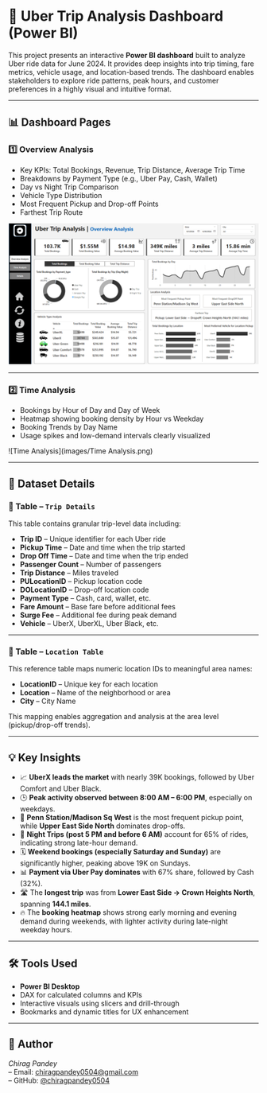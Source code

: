 # 🚖 Uber Trip Analysis Dashboard (Power BI)

This project presents an interactive **Power BI dashboard** built to analyze Uber ride data for June 2024. It provides deep insights into trip timing, fare metrics, vehicle usage, and location-based trends. The dashboard enables stakeholders to explore ride patterns, peak hours, and customer preferences in a highly visual and intuitive format.

---

## 📊 Dashboard Pages

### 1️⃣ Overview Analysis

- Key KPIs: Total Bookings, Revenue, Trip Distance, Average Trip Time
- Breakdowns by Payment Type (e.g., Uber Pay, Cash, Wallet)
- Day vs Night Trip Comparison
- Vehicle Type Distribution
- Most Frequent Pickup and Drop-off Points
- Farthest Trip Route

![Overview](images/overview.png)

---

### 2️⃣ Time Analysis

- Bookings by Hour of Day and Day of Week
- Heatmap showing booking density by Hour vs Weekday
- Booking Trends by Day Name
- Usage spikes and low-demand intervals clearly visualized

![Time Analysis](images/Time Analysis.png)

---

## 📁 Dataset Details

### 📌 Table – `Trip Details`

This table contains granular trip-level data including:

- **Trip ID** – Unique identifier for each Uber ride  
- **Pickup Time** – Date and time when the trip started  
- **Drop Off Time** – Date and time when the trip ended  
- **Passenger Count** – Number of passengers  
- **Trip Distance** – Miles traveled  
- **PULocationID** – Pickup location code  
- **DOLocationID** – Drop-off location code  
- **Payment Type** – Cash, card, wallet, etc.  
- **Fare Amount** – Base fare before additional fees  
- **Surge Fee** – Additional fee during peak demand  
- **Vehicle** – UberX, UberXL, Uber Black, etc.

---

### 📌 Table – `Location Table`

This reference table maps numeric location IDs to meaningful area names:

- **LocationID** – Unique key for each location  
- **Location** – Name of the neighborhood or area
- **City** – City Name

This mapping enables aggregation and analysis at the area level (pickup/drop-off trends).

---

## 💡 Key Insights

- 📈 **UberX leads the market** with nearly 39K bookings, followed by Uber Comfort and Uber Black.
- 🕒 **Peak activity observed between 8:00 AM – 6:00 PM**, especially on weekdays.
- 📍 **Penn Station/Madison Sq West** is the most frequent pickup point, while **Upper East Side North** dominates drop-offs.
- 🌙 **Night Trips (post 5 PM and before 6 AM)** account for 65% of rides, indicating strong late-hour demand.
- 🗓️ **Weekend bookings (especially Saturday and Sunday)** are significantly higher, peaking above 19K on Sundays.
- 📊 **Payment via Uber Pay dominates** with 67% share, followed by Cash (32%).
- 🛣️ The **longest trip** was from **Lower East Side → Crown Heights North**, spanning **144.1 miles**.
- 🔥 The **booking heatmap** shows strong early morning and evening demand during weekends, with lighter activity during late-night weekday hours.

---

## 🛠 Tools Used

- **Power BI Desktop**
- DAX for calculated columns and KPIs  
- Interactive visuals using slicers and drill-through  
- Bookmarks and dynamic titles for UX enhancement

---

## 📎 Author

_Chirag Pandey_  
– Email: chiragpandey0504@gmail.com  
– GitHub: [@chiragpandey0504](https://github.com/chiragpandey0504)
